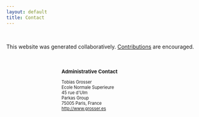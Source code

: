 ```yaml
---
layout: default
title: Contact
---
```


<br/>

This website was generated collaboratively.
<a href="/contribute.html">Contributions</a> are encouraged.

<br />

<div style="font-size: 0.8em; padding-left: 1em; max-width: 20em; margin: auto">
<h3> Administrative Contact </h3>
<p>
Tobias Grosser<br />
Ecole Normale Superieure</br>
45 rue d'Ulm</br>
Parkas Group</br>
75005 Paris, France</br>
<a href="http://www.grosser.es">http://www.grosser.es</a>
</p>
</div>

